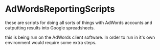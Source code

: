 # AdWordsReportingScripts
these are scripts for doing all sorts of things with AdWords accounts and outputting results into Google spreadsheets. 

this is being run on the AdWords client software. In order to run in it's own environment would require some extra steps. 
